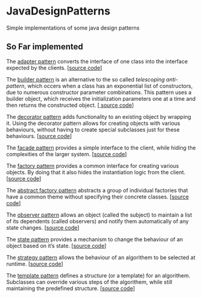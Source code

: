 # JavaDesignPatterns
Simple implementations of some java design patterns

## So Far implemented
The <a href="https://en.wikipedia.org/wiki/Adapter_pattern">adapter pattern</a>
converts the interface of one class into the interface expected by the clients. [<a href="https://github.com/isternberg/JavaDesignPatterns/tree/master/src/adapter" >source code</a>]

The <a href="https://en.wikipedia.org/wiki/Builder_pattern">builder pattern</a> 
is an alternative to the so called
*telescoping anti-pattern*, which occers when a class has an exponential list of constructors, due to numerous constructor 
parameter combinations. This pattern uses a builder object, which receives the initialization parameters one at a time and 
then returns the constructed object. [<a href="https://github.com/isternberg/JavaDesignPatterns/tree/master/src/builder" > source code</a>]

The <a href="https://en.wikipedia.org/wiki/Decorator_pattern">decorator pattern</a> 
adds functionality to an existing object by wrapping it. 
Using the decorator pattern allows for creating objects with various behaviours, without having to create special subclasses just
for these behaviours. [<a href="https://github.com/isternberg/JavaDesignPatterns/tree/master/src/decorator" >source code</a>]

The <a href="https://en.wikipedia.org/wiki/Facade_pattern">facade pattern</a>
provides a simple interface to the client, while hiding the complexities of the larger system. [<a href="https://github.com/isternberg/JavaDesignPatterns/tree/master/src/facade">source code</a>]

The <a href="https://en.wikipedia.org/wiki/Factory_(object-oriented_programming)">factory pattern</a>
provides a common interface for creating various objects. By doing that it also hides the instantiation logic from the client.
[<a href="https://github.com/isternberg/JavaDesignPatterns/tree/master/src/factory">source code</a>]

The <a href="https://en.wikipedia.org/wiki/Abstract_factory_pattern">abstract factory pattern</a>
abstracts a group of individual factories that have a common theme without specifying their concrete classes.
[<a href="https://github.com/isternberg/JavaDesignPatterns/tree/master/src/abstractFactory">source code</a>]

The <a href="https://en.wikipedia.org/wiki/Observer_pattern">observer pattern</a>
allows an object (called the subject) to maintain a list of its dependents (called observers) and notify them automatically of any state changes.
[<a href="https://github.com/isternberg/JavaDesignPatterns/tree/master/src/observer">source code</a>]

The <a href="http://javapapers.com/design-patterns/state-design-pattern/">state pattern</a>
provides a mechanism to change the behaviour of an object based on it’s state.
[<a href="https://github.com/isternberg/JavaDesignPatterns/tree/master/src/state">source code</a>]

The <a href="https://en.wikipedia.org/wiki/Strategy_pattern">strategy pattern</a>
allows the behaviour of an algorithem to be selected at runtime.
[<a href="https://github.com/isternberg/JavaDesignPatterns/tree/master/src/strategy">source code</a>]

The <a href="https://en.wikipedia.org/wiki/template_pattern">template pattern</a>
defines a structure (or a template) for an algorithem. Subclasses can override various steps of the algorithem, while still
maintaining the predefined structure.
[<a href="https://github.com/isternberg/JavaDesignPatterns/tree/master/src/template">source code</a>]




